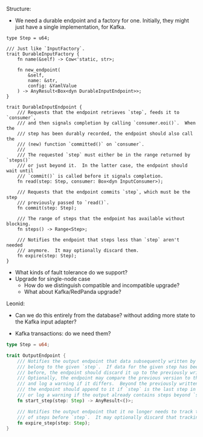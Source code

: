Structure:

* We need a durable endpoint and a factory for one.  Initially, they
  might just have a single implementation, for Kafka.
  
```
type Step = u64;

/// Just like `InputFactory`.
trait DurableInputFactory {
    fn name(&self) -> Cow<'static, str>;

    fn new_endpoint(
        &self,
        name: &str,
        config: &YamlValue
    ) -> AnyResult<Box<dyn DurableInputEndpoint>>;
}

trait DurableInputEndpoint {
    /// Requests that the endpoint retrieves `step`, feeds it to `consumer`,
    /// and then signals completion by calling `consumer.eoi()`.  When the
    /// step has been durably recorded, the endpoint should also call the
    /// (new) function `committed()` on `consumer`.
    ///
    /// The requested `step` must either be in the range returned by `steps()`
    /// or just beyond it.  In the latter case, the endpoint should wait until
    /// `commit()` is called before it signals completion.
    fn read(step: Step, consumer: Box<dyn InputConsumer>);

    /// Requests that the endpoint commits `step`, which must be the step
    /// previously passed to `read()`.
    fn commit(step: Step);

    /// The range of steps that the endpoint has available without blocking.
    fn steps() -> Range<Step>;

    /// Notifies the endpoint that steps less than `step` aren't needed
    /// anymore.  It may optionally discard them.
    fn expire(step: Step);
}
```

* What kinds of fault tolerance do we support?
* Upgrade for single-node case
  - How do we distinguish compatible and incompatible upgrade?
  - What about Kafka/RedPanda upgrade?



Leonid:

* Can we do this entirely from the database? without adding more state
  to the Kafka input adapter?
  
* Kafka transactions: do we need them?

```rust
type Step = u64;

trait OutputEndpoint {
    /// Notifies the output endpoint that data subsequently written by `push_buffer`
    /// belong to the given `step`.  If data for the given step has been written
    /// before, the endpoint should discard it up to the previously written length.
    /// Optionally, the endpoint may compare the previous version to the new version
    /// and log a warning if it differs.  Beyond the previously written length,
    /// the endpoint should append to it if `step` is the last step in the output,
    /// or log a warning if the output already contains steps beyond `step`.
    fn start_step(step: Step) -> AnyResult<()>;

    /// Notifies the output endpoint that it no longer needs to track the positions
    /// of steps before `step`.  It may optionally discard that tracking metadata.
    fn expire_step(step: Step);
}
```
